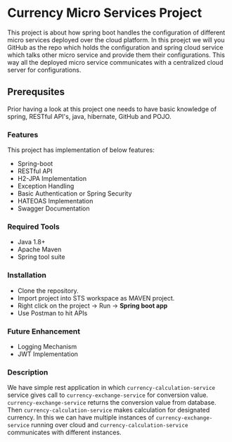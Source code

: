 # Currency Micro Services Project

This project is about how spring boot handles the configuration of different micro services deployed over the cloud platform. In this proejct we will you GitHub as the repo which holds the configuration and spring cloud service which talks other micro service and provide them their configurations. This way all the deployed micro service communicates with a centralized cloud server for configurations.

## Prerequsites

Prior having a look at this project one needs to have basic knowledge of spring, RESTful API's, java, hibernate, GitHub and POJO.

### Features

This project has implementation of below features:
* Spring-boot
* RESTful API
* H2-JPA Implementation
* Exception Handling
* Basic Authentication or Spring Security
* HATEOAS Implementation
* Swagger Documentation

### Required Tools
* Java 1.8+
* Apache Maven
* Spring tool suite

### Installation
* Clone the repository.
* Import project into STS workspace as MAVEN project.
* Right click on the project -> Run -> **Spring boot app**
* Use Postman to hit APIs

### Future Enhancement
* Logging Mechanism
* JWT Implementation

### Description

We have simple rest application in which `currency-calculation-service` service gives call to `currency-exchange-service` for conversion value. `currency-exchange-service` returns the conversion value from database. Then `currency-calculation-service` makes calculation for designated currency. In this we can have multiple instances of `currency-exchange-service` running over cloud and `currency-calculation-service` communicates with different instances.

